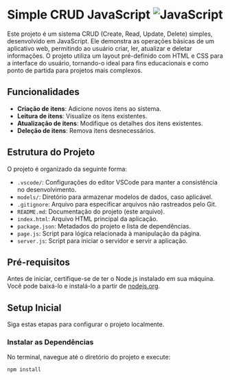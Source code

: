 # Simple CRUD JavaScript ![JavaScript](https://img.shields.io/badge/JavaScript-F7DF1E?style=for-the-badge&logo=javascript&logoColor=black)

Este projeto é um sistema CRUD (Create, Read, Update, Delete) simples, desenvolvido em JavaScript. Ele demonstra as operações básicas de um aplicativo web, permitindo ao usuário criar, ler, atualizar e deletar informações. O projeto utiliza um layout pré-definido com HTML e CSS para a interface do usuário, tornando-o ideal para fins educacionais e como ponto de partida para projetos mais complexos.

## Funcionalidades

- **Criação de itens**: Adicione novos itens ao sistema.
- **Leitura de itens**: Visualize os itens existentes.
- **Atualização de itens**: Modifique os detalhes dos itens existentes.
- **Deleção de itens**: Remova itens desnecessários.

## Estrutura do Projeto

O projeto é organizado da seguinte forma:

- `.vscode/`: Configurações do editor VSCode para manter a consistência no desenvolvimento.
- `models/`: Diretório para armazenar modelos de dados, caso aplicável.
- `.gitignore`: Arquivo para especificar arquivos não rastreados pelo Git.
- `README.md`: Documentação do projeto (este arquivo).
- `index.html`: Arquivo HTML principal da aplicação.
- `package.json`: Metadados do projeto e lista de dependências.
- `page.js`: Script para lógica relacionada à manipulação da página.
- `server.js`: Script para iniciar o servidor e servir a aplicação.

## Pré-requisitos

Antes de iniciar, certifique-se de ter o Node.js instalado em sua máquina. Você pode baixá-lo e instalá-lo a partir de [nodejs.org](https://nodejs.org/).

## Setup Inicial

Siga estas etapas para configurar o projeto localmente.

### Instalar as Dependências

No terminal, navegue até o diretório do projeto e execute:

```
npm install
